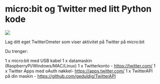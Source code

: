 # micro:bit og Twitter med litt Python kode

<img src="https://media.giphy.com/media/ZxYt768XuVzr9zqosJ/200w_d.gif"><br>

Lag ditt eget TwitterOmeter som viser aktivitet på Twitter på micro:bit

Du trenger:

1 x micro:bit med USB kabel
1 x datamaskin (RaspberryPi/Windows/MAC/Linux)
1 x Twitterkonto - https://twitter.com/
1 x Twitter Apps med oAuth nøkkel- https://apps.twitter.com/
1 x TwitterAPI på din maskin - https://github.com/geduldig/TwitterAPI


